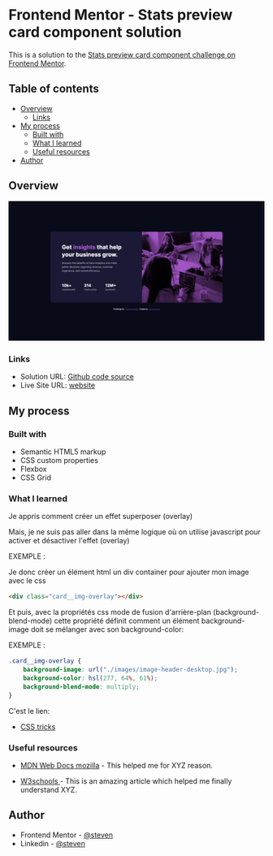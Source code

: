 # Frontend Mentor - Stats preview card component solution

This is a solution to the [Stats preview card component challenge on Frontend Mentor](https://www.frontendmentor.io/challenges/stats-preview-card-component-8JqbgoU62).

## Table of contents

-   [Overview](#overview)
    -   [Links](#links)
-   [My process](#my-process)
    -   [Built with](#built-with)
    -   [What I learned](#what-i-learned)
    -   [Useful resources](#useful-resources)
-   [Author](#author)

## Overview

![](./images/solution.png)

### Links

-   Solution URL: [Github code source ](https://github.com/steeven509/stats-preview-card)
-   Live Site URL: [website](https://steeven509.github.io/stats-preview-card/)

## My process

### Built with

-   Semantic HTML5 markup
-   CSS custom properties
-   Flexbox
-   CSS Grid

### What I learned

Je appris comment créer un effet superposer (overlay)

Mais, je ne suis pas aller dans la même logique où on utilise javascript pour activer et désactiver l'effet (overlay)

EXEMPLE :

Je donc créer un élément html un div container pour ajouter mon image avec le css

```html
<div class="card__img-overlay"></div>
```

Et puis, avec la propriétés css mode de fusion d'arrière-plan
(background-blend-mode) cette propriété définit comment un élément
background-image doit se mélanger avec son background-color:

EXEMPLE :

```css
.card__img-overlay {
    background-image: url("./images/image-header-desktop.jpg");
    background-color: hsl(277, 64%, 61%);
    background-blend-mode: multiply;
}
```

C'est le lien:

-   [CSS tricks](https://css-tricks.com/almanac/properties/b/background-blend-mode/)

### Useful resources

-   [MDN Web Docs mozilla](https://developer.mozilla.org/fr/) - This helped me for XYZ reason.

-   [W3schools ](https://www.w3schools.com/) - This is an amazing article which helped me finally understand XYZ.

## Author

-   Frontend Mentor - [@steven](https://www.frontendmentor.io/profile/yourusername)
-   Linkedin - [@steven](https://www.linkedin.com/in/steeven-cadeau-049433194/)
